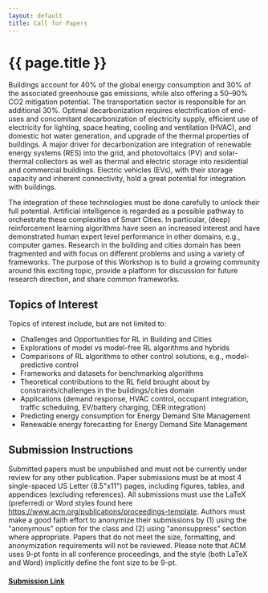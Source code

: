 ```yaml
---
layout: default
title: Call for Papers
---
```


<h1 class="display-5 mb-4">
    {{ page.title }}
</h1>

<p>Buildings account for 40% of the global energy consumption and 30% of the associated greenhouse gas emissions, while also offering a 50–90% CO2 mitigation potential. The transportation sector is responsible for an additional 30%. Optimal decarbonization requires electrification of end-uses and concomitant decarbonization of electricity supply, efficient use of electricity for lighting, space heating, cooling and ventilation (HVAC), and domestic hot water generation, and upgrade of the thermal properties of buildings. A major driver for decarbonization are integration of renewable energy systems (RES) into the grid, and photovoltaics (PV) and solar-thermal collectors as well as thermal and electric storage into residential and commercial buildings. Electric vehicles (EVs), with their storage capacity and inherent connectivity, hold a great potential for integration with buildings.</p>


<p>The integration of these technologies must be done carefully to unlock their full potential. Artificial intelligence is regarded as a possible pathway to orchestrate these complexities of Smart Cities. In particular, (deep) reinforcement learning algorithms have seen an increased interest and have demonstrated human expert level performance in other domains, e.g., computer games. Research in the building and cities domain has been fragmented and with focus on different problems and using a variety of frameworks. The purpose of this Workshop is to build a growing community around this exciting topic, provide a platform for discussion for future research direction, and share common frameworks.</p>

<h2>Topics of Interest</h2>

<p>Topics of interest include, but are not limited to:</p>
<ul>
<li>Challenges and Opportunities for RL in Building and Cities</li>
<li>Explorations of model vs model-free RL algorithms and hybrids</li>
<li>Comparisons of RL algorithms to other control solutions, e.g., model-predictive control</li>
<li>Frameworks and datasets for benchmarking algorithms</li>
<li>Theoretical contributions to the RL field brought about by constraints/challenges in the buildings/cities domain</li>
<li>Applications (demand response, HVAC control, occupant integration, traffic scheduling, EV/battery charging, DER integration)</li>
<li>Predicting energy consumption for Energy Demand Site Management</li>
<li>Renewable energy forecasting for Energy Demand Site Management</li>
</ul>

<h2>Submission Instructions</h2>
<p>Submitted papers must be unpublished and must not be currently under review for any other publication. Paper submissions must be at most 4 single-spaced US Letter (8.5"x11") pages, including figures, tables, and appendices (excluding references). All submissions must use the LaTeX (preferred) or Word styles found here <a href="https://www.acm.org/publications/proceedings-template">https://www.acm.org/publications/proceedings-template</a>. Authors must make a good faith effort to anonymize their submissions by (1) using the "anonymous" option for the class and (2) using "anonsuppress" section where appropriate. Papers that do not meet the size, formatting, and anonymization requirements will not be reviewed. Please note that ACM uses 9-pt fonts in all conference proceedings, and the style (both LaTeX and Word) implicitly define the font size to be 9-pt.</p>


<h4><a href="https://rlem22.hotcrp.com/">Submission Link</a><h4>
